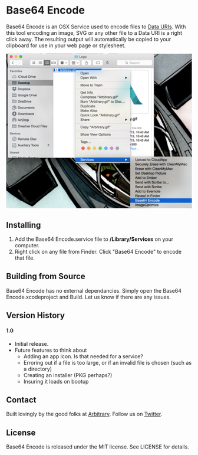 Base64 Encode
=================

Base64 Encode is an OSX Service used to encode files to [Data URIs](http://en.wikipedia.org/wiki/Data_URI_scheme). With this tool encoding an image, SVG or any other file to a Data URI is a right click away. The resulting output will automatically be copied to your clipboard for use in your web page or stylesheet.

![Base64 Encode](screenshot.png)

Installing
------------------
1. Add the Base64 Encode.service file to **/Library/Services** on your computer.
2. Right click on any file from Finder. Click "Base64 Encode" to encode that file.

Building from Source
------------------
Base64 Encode has no external dependancies. Simply open the Base64 Encode.xcodeproject and Build. Let us know if there are any issues.

Version History
------------------
#### 1.0
- Initial release.
- Future features to think about
    + Adding an app icon. Is that needed for a service?
    + Erroring out if a file is too large, or if an invalid file is chosen (such as a directory)
    + Creating an installer (PKG perhaps?)
    + Insuring it loads on bootup

Contact
------------------
Built lovingly by the good folks at [Arbitrary](http://arbitrary.io). Follow us on [Twitter](http://twitter.com/arbitraryco).

License
------------------
Base64 Encode is released under the MIT license. See LICENSE for details.